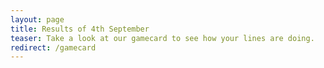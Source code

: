 ```yaml
---
layout: page
title: Results of 4th September
teaser: Take a look at our gamecard to see how your lines are doing.
redirect: /gamecard
---
```

